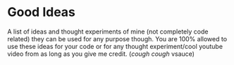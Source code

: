 # Good Ideas
A list of ideas and thought experiments of mine (not completely code related) they can be used for any purpose though. You are 100% allowed to use these ideas for your code or for any thought experiment/cool youtube video from as long as you give me credit. (*cough cough* vsauce)
